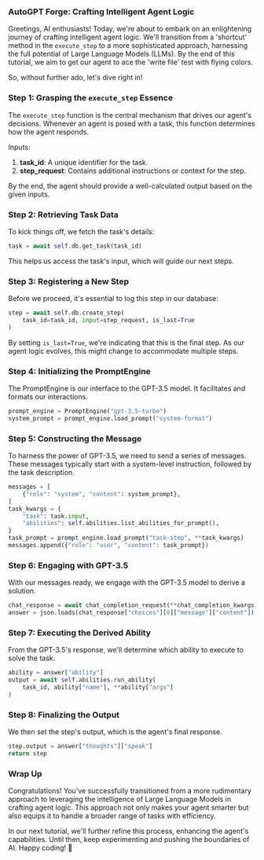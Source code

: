 ### AutoGPT Forge: Crafting Intelligent Agent Logic

Greetings, AI enthusiasts! Today, we're about to embark on an enlightening journey of crafting intelligent agent logic. We'll transition from a 'shortcut' method in the `execute_step` to a more sophisticated approach, harnessing the full potential of Large Language Models (LLMs). By the end of this tutorial, we aim to get our agent to ace the 'write file' test with flying colors.

So, without further ado, let's dive right in!

### Step 1: Grasping the `execute_step` Essence

The `execute_step` function is the central mechanism that drives our agent's decisions. Whenever an agent is posed with a task, this function determines how the agent responds.

Inputs:
1. **task_id**: A unique identifier for the task.
2. **step_request**: Contains additional instructions or context for the step.

By the end, the agent should provide a well-calculated output based on the given inputs.

### Step 2: Retrieving Task Data

To kick things off, we fetch the task's details:

```python
task = await self.db.get_task(task_id)
```

This helps us access the task's input, which will guide our next steps.

### Step 3: Registering a New Step

Before we proceed, it's essential to log this step in our database:

```python
step = await self.db.create_step(
    task_id=task_id, input=step_request, is_last=True
)
```

By setting `is_last=True`, we're indicating that this is the final step. As our agent logic evolves, this might change to accommodate multiple steps.

### Step 4: Initializing the PromptEngine

The PromptEngine is our interface to the GPT-3.5 model. It facilitates and formats our interactions.

```python
prompt_engine = PromptEngine("gpt-3.5-turbo")
system_prompt = prompt_engine.load_prompt("system-format")
```

### Step 5: Constructing the Message

To harness the power of GPT-3.5, we need to send a series of messages. These messages typically start with a system-level instruction, followed by the task description.

```python
messages = [
    {"role": "system", "content": system_prompt},
]
task_kwargs = {
    "task": task.input,
    "abilities": self.abilities.list_abilities_for_prompt(),
}
task_prompt = prompt_engine.load_prompt("task-step", **task_kwargs)
messages.append({"role": "user", "content": task_prompt})
```

### Step 6: Engaging with GPT-3.5

With our messages ready, we engage with the GPT-3.5 model to derive a solution.

```python
chat_response = await chat_completion_request(**chat_completion_kwargs)
answer = json.loads(chat_response["choices"][0]["message"]["content"])
```

### Step 7: Executing the Derived Ability

From the GPT-3.5's response, we'll determine which ability to execute to solve the task.

```python
ability = answer["ability"]
output = await self.abilities.run_ability(
    task_id, ability["name"], **ability["args"]
)
```

### Step 8: Finalizing the Output

We then set the step's output, which is the agent's final response.

```python
step.output = answer["thoughts"]["speak"]
return step
```

### Wrap Up

Congratulations! You've successfully transitioned from a more rudimentary approach to leveraging the intelligence of Large Language Models in crafting agent logic. This approach not only makes your agent smarter but also equips it to handle a broader range of tasks with efficiency.

In our next tutorial, we'll further refine this process, enhancing the agent's capabilities. Until then, keep experimenting and pushing the boundaries of AI. Happy coding! 🚀